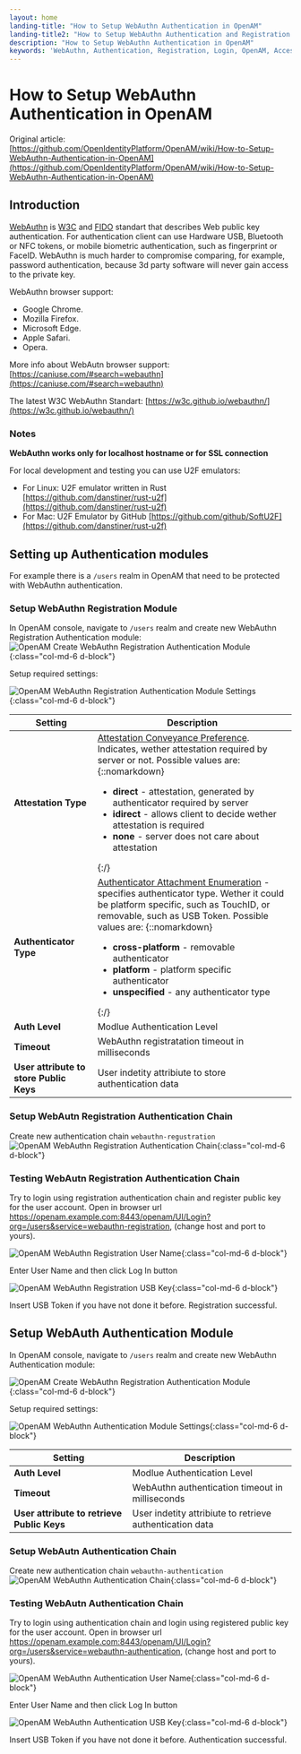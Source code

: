 ```yaml
---
layout: home
landing-title: "How to Setup WebAuthn Authentication in OpenAM"
landing-title2: "How to Setup WebAuthn Authentication and Registration in OpenAM"
description: "How to Setup WebAuthn Authentication in OpenAM"
keywords: 'WebAuthn, Authentication, Registration, Login, OpenAM, Access Management, Authentication, Authorization, Single Sign On,  Open Identity Platform'
---
```


# How to Setup WebAuthn Authentication in OpenAM

Original article: [https://github.com/OpenIdentityPlatform/OpenAM/wiki/How-to-Setup-WebAuthn-Authentication-in-OpenAM](https://github.com/OpenIdentityPlatform/OpenAM/wiki/How-to-Setup-WebAuthn-Authentication-in-OpenAM)


## Introduction

[WebAuthn](https://en.wikipedia.org/wiki/WebAuthn) is
[W3C](https://www.w3.org/) and [FIDO](https://fidoalliance.org/) standart
that describes Web public key authentication.
For authentication client can use Hardware USB, Bluetooth or NFC tokens,
or mobile biometric authentication, such as fingerprint or FaceID.
WebAuthn is much harder to compromise comparing, for example, password authentication,
because 3d party software will never gain access to the private key.

WebAuthn browser support:
* Google Chrome.
* Mozilla Firefox.
* Microsoft Edge.
* Apple Safari.
* Opera.

More info about WebAutn browser support:
[https://caniuse.com/#search=webauthn](https://caniuse.com/#search=webauthn)

The latest W3C WebAuthn Standart:
[https://w3c.github.io/webauthn/](https://w3c.github.io/webauthn/)

### Notes

**WebAuthn works only for localhost hostname or for SSL connection**

For local development and testing you can use U2F emulators:
* For Linux: U2F emulator written in Rust [https://github.com/danstiner/rust-u2f](https://github.com/danstiner/rust-u2f)
* For Mac: U2F Emulator by GitHub [https://github.com/github/SoftU2F](https://github.com/danstiner/rust-u2f)


## Setting up Authentication modules

For example there is a `/users` realm in OpenAM that need to be protected with WebAuthn authentication.

### Setup WebAuthn Registration Module

In OpenAM console, navigate to `/users` realm and create new WebAuthn Registration Authentication module:
![OpenAM Create WebAuthn Registration Authentication Module](/assets/img/webauthn/webauthn-registration-new.png){:class="col-md-6 d-block"}

Setup required settings:

![OpenAM  WebAuthn Registration Authentication Module Settings](/assets/img/webauthn/webauthn-registration-settings.png){:class="col-md-6 d-block"}

| Setting | Description |
|--------|-------------|
|**Attestation Type**| [Attestation Conveyance Preference](https://w3c.github.io/webauthn/#attestation-conveyance). Indicates, wether attestation required by server or not. Possible values are: {::nomarkdown}<ul><li><b>direct</b> - attestation, generated by authenticator required by server</li><li><b>idirect</b> - allows client to decide wether attestation is required</li><li><b>none</b> - server does not care about attestation</li></ul>{:/}
|**Authenticator Type**|[Authenticator Attachment Enumeration](https://w3c.github.io/webauthn/#dom-publickeycredentialcreationoptions-authenticatorselection) - specifies authenticator type. Wether it could be platform specific, such as TouchID, or removable, such as USB Token. Possible values are: {::nomarkdown}<ul><li><b>cross-platform</b> - removable authenticator</li><li><b>platform</b> - platform specific authenticator</li><li><b>unspecified</b> - any authenticator type </li></ul>{:/} |
|**Auth Level**| Modlue Authentication Level|
|**Timeout**| WebAuthn registratation timeout in milliseconds|
|**User attribute to store Public Keys**| User indetity attribiute to store authentication data|

### Setup WebAutn Registration Authentication Chain

Create new authentication chain `webauthn-regustration`
![OpenAM  WebAuthn Registration Authentication Chain](/assets/img/webauthn/webauthn-registration-authchain.png){:class="col-md-6 d-block"}

### Testing WebAutn Registration Authentication Chain

Try to login using registration authentication chain and register public key for the user account. Open in browser url https://openam.example.com:8443/openam/UI/Login?org=/users&service=webauthn-registration, (change host and port to yours).

![OpenAM  WebAuthn Registration User Name](/assets/img/webauthn/webauthn-registration-username.png){:class="col-md-6 d-block"}

Enter User Name and then click Log In button

![OpenAM  WebAuthn Registration USB Key](/assets/img/webauthn/webauthn-registration-key.png){:class="col-md-6 d-block"}

Insert USB Token if you have not done it before. Registration successful.

## Setup WebAuth Authentication Module

In OpenAM console, navigate to `/users` realm and create new WebAuthn Authentication module:

![OpenAM Create WebAuthn Registration Authentication Module](/assets/img/webauthn/webauthn-authentication-new.png){:class="col-md-6 d-block"}

Setup required settings:

![OpenAM  WebAuthn Authentication Module Settings](/assets/img/webauthn/webauthn-authentication-settings.png){:class="col-md-6 d-block"}

| Setting | Description |
|--------|-------------|
|**Auth Level**| Modlue Authentication Level|
|**Timeout**| WebAuthn authentication timeout in milliseconds|
|**User attribute to retrieve Public Keys**| User indetity attribiute to retrieve authentication data|

### Setup WebAutn Authentication Chain
Create new authentication chain `webauthn-authentication`
![OpenAM  WebAuthn Authentication Chain](/assets/img/webauthn/webauthn-authentication-authchain.png){:class="col-md-6 d-block"}

### Testing WebAutn Authentication Chain

Try to login using  authentication chain and login using registered public key for the user account. Open in browser url https://openam.example.com:8443/openam/UI/Login?org=/users&service=webauthn-authentication, (change host and port to yours).

![OpenAM  WebAuthn Authentication User Name](/assets/img/webauthn/webauthn-authentication-username.png){:class="col-md-6 d-block"}

Enter User Name and then click Log In button

![OpenAM  WebAuthn Authentication USB Key](/assets/img/webauthn/webauthn-registration-key.png){:class="col-md-6 d-block"}

Insert USB Token if you have not done it before. Authentication successful.
